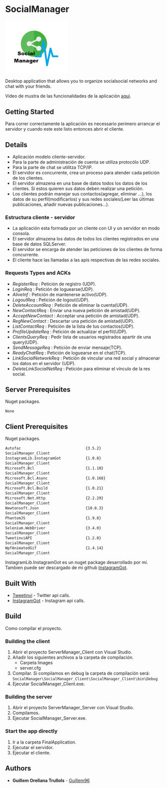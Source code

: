 # SocialManager

<img src="Logo.png" alt="SocialManager Logo" style="width: 200px;"/>

Desktop application that allows you to organize socialsocial networks and chat with your friends.

Video de mustra de las funcionalidades de la aplicación [aquí](https://youtu.be/4VNhM-VQUGs).

## Getting Started

Para correr correctamente la aplicación es necessario perimero arrancar el servidor y cuando este este listo entonces abrir el cliente.

## Details

* Aplicación modelo cliente-servidor.
* Para la parte de administración de cuenta se utiliza protocólo UDP.
* Para la parte de chat se utilitza TCP/IP.
* El servidor es concurrente, crea un proceso para atender cada petición de los
clientes.
* El servidor almazena en una base de datos todos los datos de los clientes.
 Si estos quieren sus datos deben realizar una petición.
* Los clientes podrán manejar sus contactos(agregar, eliminar ...), los datos de su perfil(modificarlos) y sus redes sociales(Leer las últimas publicaciones, añadir nuevas publicaciones...).

### Estructura cliente - servidor

* La aplicación esta formada por un cliente con UI y un servidor en modo consola.
* El servidor almazena los datos de todos los clientes registrados en una base de datos SQLServer.
* El servidor se encarga de atender las peticiones de los clientes de forma concurrente.
* El cliente hace las llamadas a las apis respectivas de las redes sociales.

### Requests Types and ACKs

* *RegisterReq* : Petición de registro (UDP).
* *LoginReq* : Petición de loguearse(UDP).
* *AliveInf* : Petición de mantenerse activo(UDP).
* *LogoutReq* : Petición de logout(UDP).
* *DeleteAccountReq* : Petición de eliminar la cuenta(UDP).
* *NewContactReq* : Enviar una nueva petición de amistad(UDP).
* *AcceptNewContact* : Acceptar una petición de amistad(UDP).
* *RegNewContact* : Descartar una petición de amistad(UDP).
* *ListContactReq* : Petición de la lista de tus contactos(UDP).
* *ProfileUpdateReq* : Petición de actualizar el perfil(UDP).
* *ClientsQueryReq* : Pedir lista de usuarios registrados apartir de una query(UDP).
* *SendMessageReq* : Petición de enviar mensaje(TCP).
* *ReadyChatReq* : Petición de loguearse en el chat(TCP).
* *LinkSocialNetworkReq* : Petición de vincular una red social y almacenar los datos en el servidor (UDP).
* *DeleteLinkSocialNetReq* : Petición para eliminar el vínculo de la res social.

## Server Prerequisites

Nuget packages.

```
None
```

## Client Prerequisites

Nuget packages.

```
Autofac                             {3.5.2}                                  SocialManager_Client                                                                                             
InstagramLib.InstagramGot           {1.0.0}                                  SocialManager_Client                                                                                             
Microsoft.Bcl                       {1.1.10}                                 SocialManager_Client                                                                                             
Microsoft.Bcl.Async                 {1.0.168}                                SocialManager_Client                                                                                             
Microsoft.Bcl.Build                 {1.0.21}                                 SocialManager_Client                                                                                             
Microsoft.Net.Http                  {2.2.29}                                 SocialManager_Client                                                                                             
Newtonsoft.Json                     {10.0.3}                                 SocialManager_Client                                                                                             
PhantomJS                           {1.9.8}                                  SocialManager_Client                                                                                             
Selenium.WebDriver                  {3.4.0}                                  SocialManager_Client                                                                                                             
TweetinviAPI                        {1.2.0}                                  SocialManager_Client                                                                                             
WpfAnimatedGif                      {1.4.14}                                 SocialManager_Client        
```

InstagramLib.InstagramGot es un nuget package desarrollado por mí. Tambien puede ser descargado de mi github [InstagramGot](http://www.github.com/Guillem96/InstagramGot).

## Built With

* [Tweetinvi](https://github.com/linvi/tweetinvi) - Twitter api calls.
* [InstagramGot](http://www.github.com/Guillem96/InstagramGot) - Instagram api calls.

## Build

Como compilar el proyecto.

### Building the client
1. Abrir el proyecto ServerManager_Client con Visual Studio.
2. Añadir los siguientes archivos a la carpeta de compilación.
	* Carpeta Images
	* server.cfg
3. Compilar. Si compilamos en debug la carpeta de compilación será:
 `SocialManager\SocialManager_Client\SocialManager_Client\bin\Debug`
4. Ejecutar SocialManager_Client.exe.

### Building the server
1. Abrir el proyecto ServerManager_Server con Visual Studio.
2. Compilamos.
4. Ejecutar SocialManager_Server.exe.

### Start the app directly
1. Ir a la carpeta FinalApplication.
2. Ejecutar el servidor.
3. Ejecutar el cliente.

## Authors

* **Guillem Orellana Trullols** - [Guillem96](https://github.com/Guillem96)
